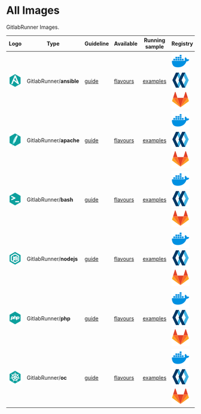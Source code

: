 # All Images

GitlabRunner Images.

| Logo                                                                     | Type                     | Guideline                                                                    | Available                                                                                          | Running sample                                                                                     | Registry                                                                                                                                                                                                                                                                                                                                                                                                                                                                                                                                                           |
| ------------------------------------------------------------------------ | ------------------------ | ---------------------------------------------------------------------------- | -------------------------------------------------------------------------------------------------- | -------------------------------------------------------------------------------------------------- | ------------------------------------------------------------------------------------------------------------------------------------------------------------------------------------------------------------------------------------------------------------------------------------------------------------------------------------------------------------------------------------------------------------------------------------------------------------------------------------------------------------------------------------------------------------------ |
| [![icon](../img/runner-ansible.svg?sanitize=true)](GitlabRunner/ansible.md) | GitlabRunner/**ansible** | [guide](https://docker-images.readthedocs.io/en/latest/GitlabRunner/ansible) | [flavours](https://docker-images.readthedocs.io/en/latest/GitlabRunner/ansible#container-flavours) | [examples](https://docker-images.readthedocs.io/en/latest/GitlabRunner/ansible#running-this-image) | [![docker.io](https://raw.githubusercontent.com/startxfr/docker-images/master/.gitlab/img/icon-docker.svg?sanitize=true)](https://hub.docker.com/r/startx/runner-ansible) [![quay.io](https://raw.githubusercontent.com/startxfr/docker-images/master/.gitlab/img/icon-quay.svg?sanitize=true)](https://quay.io/repository/startx/runner-ansible) [![quay.io](https://raw.githubusercontent.com/startxfr/docker-images/master/.gitlab/img/icon-gitlab.svg?sanitize=true)](https://gitlab.com/startx1/containers/container_registry/?search=runner-ansible&search=) |
| [![icon](../img/runner-apache.svg?sanitize=true)](GitlabRunner/apache.md)   | GitlabRunner/**apache**  | [guide](https://docker-images.readthedocs.io/en/latest/GitlabRunner/apache)  | [flavours](https://docker-images.readthedocs.io/en/latest/GitlabRunner/apache#container-flavours)  | [examples](https://docker-images.readthedocs.io/en/latest/GitlabRunner/apache#running-this-image)  | [![docker.io](https://raw.githubusercontent.com/startxfr/docker-images/master/.gitlab/img/icon-docker.svg?sanitize=true)](https://hub.docker.com/r/startx/runner-apache) [![quay.io](https://raw.githubusercontent.com/startxfr/docker-images/master/.gitlab/img/icon-quay.svg?sanitize=true)](https://quay.io/repository/startx/runner-apache) [![quay.io](https://raw.githubusercontent.com/startxfr/docker-images/master/.gitlab/img/icon-gitlab.svg?sanitize=true)](https://gitlab.com/startx1/containers/container_registry/?search=runner-apache&search=)    |
| [![icon](../img/runner-bash.svg?sanitize=true)](GitlabRunner/bash.md)       | GitlabRunner/**bash**    | [guide](https://docker-images.readthedocs.io/en/latest/GitlabRunner/bash)    | [flavours](https://docker-images.readthedocs.io/en/latest/GitlabRunner/bash#container-flavours)    | [examples](https://docker-images.readthedocs.io/en/latest/GitlabRunner/bash#running-this-image)    | [![docker.io](https://raw.githubusercontent.com/startxfr/docker-images/master/.gitlab/img/icon-docker.svg?sanitize=true)](https://hub.docker.com/r/startx/runner-bash) [![quay.io](https://raw.githubusercontent.com/startxfr/docker-images/master/.gitlab/img/icon-quay.svg?sanitize=true)](https://quay.io/repository/startx/runner-bash) [![quay.io](https://raw.githubusercontent.com/startxfr/docker-images/master/.gitlab/img/icon-gitlab.svg?sanitize=true)](https://gitlab.com/startx1/containers/container_registry/?search=runner-bash&search=)          |
| [![icon](../img/runner-nodejs.svg?sanitize=true)](GitlabRunner/nodejs.md)   | GitlabRunner/**nodejs**  | [guide](https://docker-images.readthedocs.io/en/latest/GitlabRunner/nodejs)  | [flavours](https://docker-images.readthedocs.io/en/latest/GitlabRunner/nodejs#container-flavours)  | [examples](https://docker-images.readthedocs.io/en/latest/GitlabRunner/nodejs#running-this-image)  | [![docker.io](https://raw.githubusercontent.com/startxfr/docker-images/master/.gitlab/img/icon-docker.svg?sanitize=true)](https://hub.docker.com/r/startx/runner-nodejs) [![quay.io](https://raw.githubusercontent.com/startxfr/docker-images/master/.gitlab/img/icon-quay.svg?sanitize=true)](https://quay.io/repository/startx/runner-nodejs) [![quay.io](https://raw.githubusercontent.com/startxfr/docker-images/master/.gitlab/img/icon-gitlab.svg?sanitize=true)](https://gitlab.com/startx1/containers/container_registry/?search=runner-nodejs&search=)    |
| [![icon](../img/runner-php.svg?sanitize=true)](GitlabRunner/php.md)         | GitlabRunner/**php**     | [guide](https://docker-images.readthedocs.io/en/latest/GitlabRunner/php)     | [flavours](https://docker-images.readthedocs.io/en/latest/GitlabRunner/php#container-flavours)     | [examples](https://docker-images.readthedocs.io/en/latest/GitlabRunner/php#running-this-image)     | [![docker.io](https://raw.githubusercontent.com/startxfr/docker-images/master/.gitlab/img/icon-docker.svg?sanitize=true)](https://hub.docker.com/r/startx/runner-php) [![quay.io](https://raw.githubusercontent.com/startxfr/docker-images/master/.gitlab/img/icon-quay.svg?sanitize=true)](https://quay.io/repository/startx/runner-php) [![quay.io](https://raw.githubusercontent.com/startxfr/docker-images/master/.gitlab/img/icon-gitlab.svg?sanitize=true)](https://gitlab.com/startx1/containers/container_registry/?search=runner-php&search=)             |
| [![icon](../img/runner-oc.svg?sanitize=true)](GitlabRunner/oc.md)           | GitlabRunner/**oc**      | [guide](https://docker-images.readthedocs.io/en/latest/GitlabRunner/oc)      | [flavours](https://docker-images.readthedocs.io/en/latest/GitlabRunner/oc#container-flavours)      | [examples](https://docker-images.readthedocs.io/en/latest/GitlabRunner/oc#running-this-image)      | [![docker.io](https://raw.githubusercontent.com/startxfr/docker-images/master/.gitlab/img/icon-docker.svg?sanitize=true)](https://hub.docker.com/r/startx/runner-oc) [![quay.io](https://raw.githubusercontent.com/startxfr/docker-images/master/.gitlab/img/icon-quay.svg?sanitize=true)](https://quay.io/repository/startx/runner-oc) [![quay.io](https://raw.githubusercontent.com/startxfr/docker-images/master/.gitlab/img/icon-gitlab.svg?sanitize=true)](https://gitlab.com/startx1/containers/container_registry/?search=runner-oc&search=)                |
